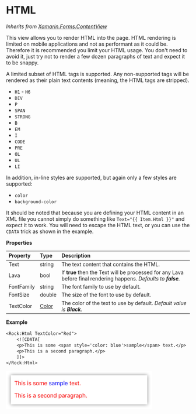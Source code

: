 # HTML

_Inherits from_ [_Xamarin.Forms.ContentView_](https://docs.microsoft.com/en-us/dotnet/api/xamarin.forms.contentview)

This view allows you to render HTML into the page. HTML rendering is limited on mobile applications and not as performant as it could be. Therefore it is recommended you limit your HTML usage. You don't need to avoid it, just try not to render a few dozen paragraphs of text and expect it to be snappy.

A limited subset of HTML tags is supported. Any non-supported tags will be rendered as their plain text contents \(meaning, the HTML tags are stripped\).

* `H1` - `H6`
* `DIV`
* `P`
* `SPAN`
* `STRONG`
* `B`
* `EM`
* `I`
* `CODE`
* `PRE`
* `OL`
* `UL`
* `LI`

In addition, in-line styles are supported, but again only a few styles are supported:

* `color`
* `background-color`

It should be noted that because you are defining your HTML content in an XML file you cannot simply do something like `Text="{{ Item.Html }}"` and expect it to work. You will need to escape the HTML text, or you can use the `CDATA` trick as shown in the example.

**Properties**

| Property | Type | Description |
| :--- | :--- | :--- |
| Text | string | The text content that contains the HTML. |
| Lava | bool | If **true** then the Text will be processed for any Lava before final rendering happens. _Defaults to **false**._ |
| FontFamily | string | The font family to use by default. |
| FontSize | double | The size of the font to use by default. |
| TextColor | [Color](https://docs.microsoft.com/en-us/dotnet/api/xamarin.forms.color) | The color of the text to use by default. _Default value is **Black**._ |

**Example**

```text
<Rock:Html TextColor="Red">
    <![CDATA[
    <p>This is some <span style='color: blue'>sample</span> text.</p>
    <p>This is a second paragraph.</p>
    ]]>
</Rock:Html>
```

![](../../../.gitbook/assets/html-1.png)


